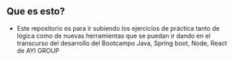 ## Que es esto?
- Este repositorio es para ir subiendo los ejercicios de práctica tanto de lógica como de nuevas herramientas que se puedan ir dando en el transcurso del desarrollo del Bootcampo Java, Spring boot, Node, React de AYI GROUP
